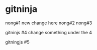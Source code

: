 # gitninja
nong#1 new change here
nong#2
nong#3

gitninjs #4
change something under the 4

gitningjs #5